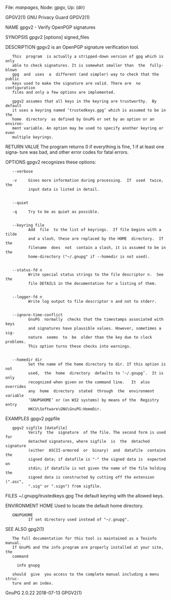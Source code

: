 File: *manpages*,  Node: gpgv,  Up: (dir)

GPGV2(1)                       GNU Privacy Guard                      GPGV2(1)



NAME
       gpgv2 - Verify OpenPGP signatures

SYNOPSIS
       gpgv2 [options] signed_files




DESCRIPTION
       gpgv2 is an OpenPGP signature verification tool.

       This  program  is actually a stripped-down version of gpg which is only
       able to check signatures. It is somewhat smaller than  the  fully-blown
       gpg  and  uses  a  different (and simpler) way to check that the public
       keys used to make the signature are valid. There are  no  configuration
       files and only a few options are implemented.

       gpgv2 assumes that all keys in the keyring are trustworthy.  By default
       it uses a keyring named ‘trustedkeys.gpg’ which is assumed to be in the
       home  directory  as defined by GnuPG or set by an option or an environ‐
       ment variable. An option may be used to specify another keyring or even
       multiple keyrings.



RETURN VALUE
       The  program  returns 0 if everything is fine, 1 if at least one signa‐
       ture was bad, and other error codes for fatal errors.


OPTIONS
       gpgv2 recognizes these options:



       --verbose

       -v     Gives more information during processing.  If  used  twice,  the
              input data is listed in detail.


       --quiet

       -q     Try to be as quiet as possible.


       --keyring file
              Add  file  to the list of keyrings.  If file begins with a tilde
              and a slash, these are replaced by the HOME  directory.  If  the
              filename  does  not  contain a slash, it is assumed to be in the
              home-directory ("~/.gnupg" if --homedir is not used).


       --status-fd n
              Write special status strings to the file descriptor n.  See  the
              file DETAILS in the documentation for a listing of them.


       --logger-fd n
              Write log output to file descriptor n and not to stderr.


       --ignore-time-conflict
              GnuPG  normally  checks that the timestamps associated with keys
              and signatures have plausible values. However, sometimes a  sig‐
              nature  seems  to  be  older than the key due to clock problems.
              This option turns these checks into warnings.


       --homedir dir
              Set the name of the home directory to dir. If this option is not
              used,  the  home  directory  defaults to ‘~/.gnupg’.  It is only
              recognized when given on the command line.   It  also  overrides
              any  home  directory  stated  through  the  environment variable
              ‘GNUPGHOME’ or (on W32 systems) by means of the  Registry  entry
              HKCU\Software\GNU\GnuPG:HomeDir.




EXAMPLES
       gpgv2 pgpfile

       gpgv2 sigfile [datafile]
              Verify  the  signature  of the file. The second form is used for
              detached signatures, where sigfile  is  the  detached  signature
              (either  ASCII-armored  or  binary)  and  datafile  contains the
              signed data; if datafile is "-" the signed data is  expected  on
              stdin; if datafile is not given the name of the file holding the
              signed data is constructed by cutting off the extension (".asc",
              ".sig" or ".sign") from sigfile.



FILES
       ~/.gnupg/trustedkeys.gpg
              The default keyring with the allowed keys.



ENVIRONMENT
       HOME   Used to locate the default home directory.


       GNUPGHOME
              If set directory used instead of "~/.gnupg".



SEE ALSO
       gpg2(1)

       The full documentation for this tool is maintained as a Texinfo manual.
       If GnuPG and the info program are properly installed at your site,  the
       command

         info gnupg

       should  give  you access to the complete manual including a menu struc‐
       ture and an index.







GnuPG 2.0.22                      2018-07-13                          GPGV2(1)
